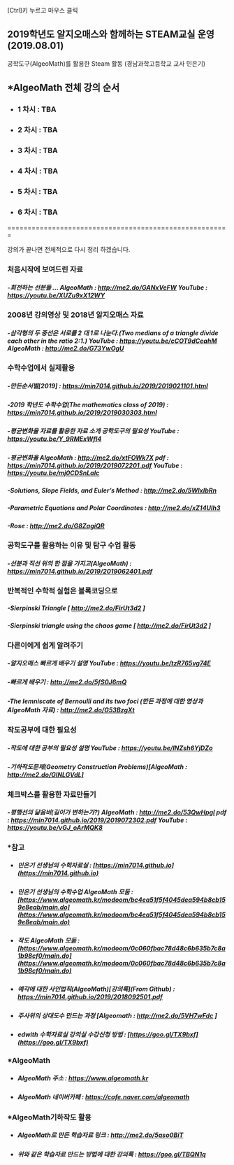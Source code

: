 [Ctrl]키 누르고 마우스 클릭 

## 2019학년도 알지오매스와 함께하는 STEAM교실 운영(2019.08.01)

공학도구(AlgeoMath)를 활용한 Steam 활동  (경남과학고등학교 교사 민은기)


## *AlgeoMath 전체 강의 순서
- ### 1 차시 : TBA
- ### 2 차시 : TBA
- ### 3 차시 : TBA 
- ### 4 차시 : TBA
- ### 5 차시 : TBA
- ### 6 차시 : TBA 

=======================================================

강의가 끝나면 전체적으로 다시 정리 하겠습니다.

  ### 처음시작에 보여드린 자료
  ##### -회전하는 선분들 ... AlgeoMath : http://me2.do/GANxVeFW YouTube : https://youtu.be/XUZu9xX12WY
  ### 2008년 강의영상 및 2018년 알지오매스 자료
  ##### -삼각형의 두 중선은 서로를 2 대 1로 나눈다.(Two medians of a triangle divide each other in the ratio 2:1.) YouTube : https://youtu.be/cCOT9dCeahM AlgeoMath : http://me2.do/G73YwOgU
  ### 수학수업에서 실제활용
  ##### -만든순서별[2019] : https://min7014.github.io/2019/2019021101.html
  ##### -2019 학년도 수학수업(The mathematics class of 2019) : https://min7014.github.io/2019/2019030303.html
  ##### -평균변화율 자료를 활용한 자료 소개 공학도구의 필요성 YouTube : https://youtu.be/Y_9RMExWfI4
  ##### -평균변화율 AlgeoMath : http://me2.do/xtFOWk7X pdf : https://min7014.github.io/2019/2019072201.pdf YouTube : https://youtu.be/mj0CDSnLaIc 
  ##### -Solutions, Slope Fields, and Euler’s Method : http://me2.do/5WlxIbRn
  ##### -Parametric Equations and Polar Coordinates : http://me2.do/xZ14UIh3
  ##### -Rose : http://me2.do/G8ZagiQR
  
  ### 공학도구를 활용하는 이유 및 탐구 수업 활동
  ##### -선분과 직선 위의 한 점을 가지고(AlgeoMath) : https://min7014.github.io/2019/2019062401.pdf
  

  ### 반복적인 수학적 실험은 블록코딩으로
  ##### -Sierpinski Triangle  [ http://me2.do/FirUt3d2 ]
  ##### -Sierpinski triangle using the chaos game  [ http://me2.do/FirUt3d2 ]
  

  ### 다른이에게 쉽게 알려주기
  ##### -알지오매스 빠르게 배우기 설명 YouTube : https://youtu.be/tzR765vg74E
  ##### -빠르게 배우기 : http://me2.do/5fS0J6mQ
  ##### -The lemniscate of Bernoulli and its two foci (만든 과정에 대한 영상과 AlgeoMath 자료) : http://me2.do/G53BzgXt  
  
  ### 작도공부에 대한 필요성
  ##### -작도에 대한 공부의 필요성 설명 YouTube : https://youtu.be/lNZsh6YjDZo
  ##### -기하작도문제(Geometry Construction Problems)[AlgeoMath : http://me2.do/GlNLGVdL]
  
  ### 체크박스를 활용한 자료만들기 
  ##### -평행선의 닮음비(길이가 변하는가?) AlgeoMath : http://me2.do/53QwHpgI pdf  : https://min7014.github.io/2019/2019072302.pdf YouTube : https://youtu.be/vGJ_oArMQK8






### *참고
- ##### 민은기 선생님의 수학자료실 : [https://min7014.github.io](https://min7014.github.io)
- ##### 민은기 선생님의 수학수업 AlgeoMath 모둠 : [https://www.algeomath.kr/modoom/bc4ea51f5f4045dea594b8cb159e8eab/main.do](https://www.algeomath.kr/modoom/bc4ea51f5f4045dea594b8cb159e8eab/main.do)
- ##### 작도 AlgeoMath 모둠 : [https://www.algeomath.kr/modoom/0c060fbac78d48c6b635b7c8a1b98cf0/main.do](https://www.algeomath.kr/modoom/0c060fbac78d48c6b635b7c8a1b98cf0/main.do)
- ##### 예각에 대한 사인법칙(AlgeoMath)[강의록](From Github) : https://min7014.github.io/2019/2018092501.pdf
- ##### 주사위의 상대도수 만드는 과정 [Algeomath : http://me2.do/5VH7wFdc ]
- ##### edwith 수학자료실 강의실 수강신청 방법 : [https://goo.gl/TX9bxf](https://goo.gl/TX9bxf)

### *AlgeoMath
- ##### AlgeoMath 주소 : https://www.algeomath.kr
- ##### AlgeoMath 네이버카페 : https://cafe.naver.com/algeomath

###  *AlgeoMath기하작도 활용
- ##### AlgeoMath로 만든 학습자료 링크 : http://me2.do/5qso0BiT
- ##### 위와 같은 학습자료 만드는 방법에 대한 강의록 : https://goo.gl/TBQN1q
